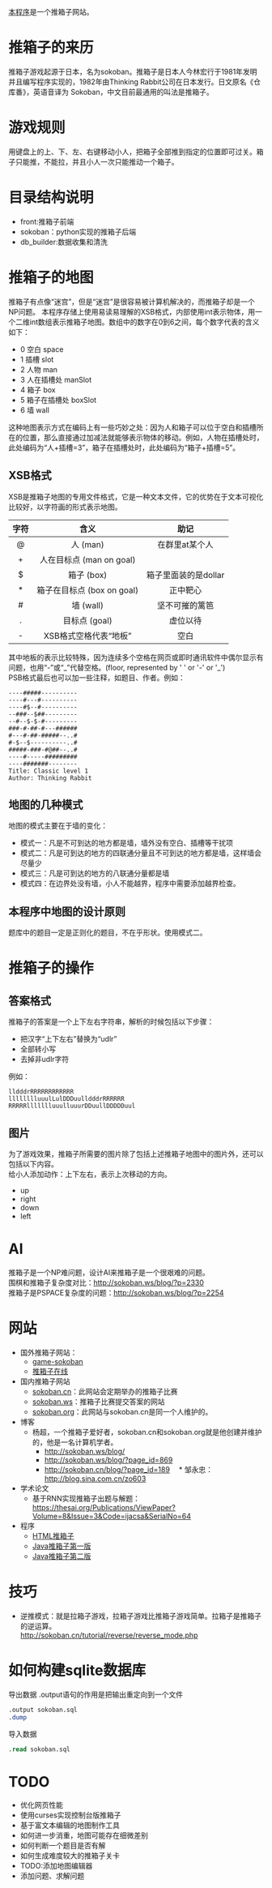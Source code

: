 [本程序](https://github.com/weiyinfu/Sokoban)是一个推箱子网站。  

# 推箱子的来历
推箱子游戏起源于日本，名为sokoban。推箱子是日本人今林宏行于1981年发明并且编写程序实现的，1982年由Thinking Rabbit公司在日本发行。日文原名《仓库番》，英语音译为 Sokoban，中文目前最通用的叫法是推箱子。  
 
# 游戏规则
用键盘上的上、下、左、右键移动小人，把箱子全部推到指定的位置即可过关。箱子只能推，不能拉，并且小人一次只能推动一个箱子。

# 目录结构说明
* front:推箱子前端
* sokoban：python实现的推箱子后端
* db_builder:数据收集和清洗

# 推箱子的地图
推箱子有点像“迷宫”，但是“迷宫”是很容易被计算机解决的，而推箱子却是一个NP问题。 
本程序存储上使用易读易理解的XSB格式，内部使用int表示物体，用一个二维int数组表示推箱子地图。数组中的数字在0到6之间，每个数字代表的含义如下：  
* 0 空白 space
* 1 插槽 slot
* 2 人物 man
* 3 人在插槽处 manSlot
* 4 箱子 box
* 5 箱子在插槽处 boxSlot
* 6 墙 wall  

这种地图表示方式在编码上有一些巧妙之处：因为人和箱子可以位于空白和插槽所在的位置，那么直接通过加减法就能够表示物体的移动。例如，人物在插槽处时，此处编码为“人+插槽=3”，箱子在插槽处时，此处编码为“箱子+插槽=5”。  

## XSB格式
XSB是推箱子地图的专用文件格式，它是一种文本文件，它的优势在于文本可视化比较好，以字符画的形式表示地图。

| 字符  |   含义| 助记 |
| :---:  | :---: | :---: |
|@   | 人 (man) | 在群里at某个人 | 
|+   | 人在目标点 (man on goal) |  |
|$   | 箱子 (box)  | 箱子里面装的是dollar |
|*   | 箱子在目标点 (box on goal) | 正中靶心 |
|#   | 墙 (wall) | 坚不可摧的篱笆 |
|.   | 目标点 (goal) | 虚位以待 |
|-   | XSB格式空格代表“地板” | 空白 |

其中地板的表示比较特殊，因为连续多个空格在网页或即时通讯软件中偶尔显示有问题，也用“-”或“\_”代替空格。(floor, represented by ' ' or '-' or '_')   
PSB格式最后也可以加一些注释，如题目、作者。例如：
```plain
----#####----------
----#---#----------
----#$--#----------
--###--$##---------
--#--$-$-#---------
###-#-##-#---######
#---#-##-#####--..#
#-$--$----------..#
#####-###-#@##--..#
----#-----#########
----#######--------
Title: Classic level 1
Author: Thinking Rabbit
```

## 地图的几种模式
地图的模式主要在于墙的变化：
* 模式一：凡是不可到达的地方都是墙，墙外没有空白、插槽等干扰项
* 模式二：凡是可到达的地方的四联通分量且不可到达的地方都是墙，这样墙会尽量少
* 模式三：凡是可到达的地方的八联通分量都是墙
* 模式四：在边界处没有墙，小人不能越界，程序中需要添加越界检查。

## 本程序中地图的设计原则
题库中的题目一定是正则化的题目，不在乎形状。使用模式二。



# 推箱子的操作
## 答案格式
推箱子的答案是一个上下左右字符串，解析的时候包括以下步骤：
* 把汉字“上下左右”替换为“udlr”
* 全部转小写
* 去掉非udlr字符 

例如：  
```plain
lldddrRRRRRRRRRRRR
lllllllluuulLulDDDuulldddrRRRRRR
RRRRRllllllluuulluuurDDuullDDDDDuul
```
## 图片
为了游戏效果，推箱子所需要的图片除了包括上述推箱子地图中的图片外，还可以包括以下内容。  
给小人添加动作：上下左右，表示上次移动的方向。 
* up
* right
* down
* left

# AI
推箱子是一个NP难问题，设计AI来推箱子是一个很艰难的问题。  
围棋和推箱子复杂度对比：http://sokoban.ws/blog/?p=2330   
推箱子是PSPACE复杂度的问题：http://sokoban.ws/blog/?p=2254

# 网站
* 国外推箱子网站：
  * [game-sokoban](http://www.game-sokoban.com/)
  * [推箱子在线](https://www.sokobanonline.com/)
* 国内推箱子网站
  * [sokoban.cn](http://sokoban.cn/)：此网站会定期举办的推箱子比赛   
  * [sokoban.ws](http://sokoban.ws/)：推箱子比赛提交答案的网站 
  * [sokoban.org](http://sokoban.org/)：此网站与sokoban.cn是同一个人维护的。  
* 博客
  * 杨超，一个推箱子爱好者，sokoban.cn和sokoban.org就是他创建并维护的，他是一名计算机学者。
      * http://sokoban.ws/blog/  
      * http://sokoban.ws/blog/?page_id=869  
      * http://sokoban.cn/blog/?page_id=189
　* 邹永忠：http://blog.sina.com.cn/zo603
* 学术论文
  * 基于RNN实现推箱子出题与解题：https://thesai.org/Publications/ViewPaper?Volume=8&Issue=3&Code=ijacsa&SerialNo=64
* 程序
  * [HTML推箱子](http://sokoban.cn/sokoplayer/SokoPlayer_HTML5.php)  
  * [Java推箱子第一版](https://github.com/weiyinfu/TuiXiangZi)
  * [Java推箱子第二版](https://github.com/weiyinfu/TuiXiangZi2)
  
# 技巧
* 逆推模式：就是拉箱子游戏，拉箱子游戏比推箱子游戏简单。拉箱子是推箱子的逆运算。  
http://sokoban.cn/tutorial/reverse/reverse_mode.php

# 如何构建sqlite数据库
导出数据
.output语句的作用是把输出重定向到一个文件
```sql
.output sokoban.sql
.dump
```
导入数据
```sql
.read sokoban.sql
```

# TODO
* 优化网页性能
* 使用curses实现控制台版推箱子
* 基于富文本编辑的地图制作工具
* 如何进一步消重，地图可能存在细微差别
* 如何判断一个题目是否有解
* 如何生成难度较大的推箱子关卡
* TODO:添加地图编辑器
* 添加问题、求解问题